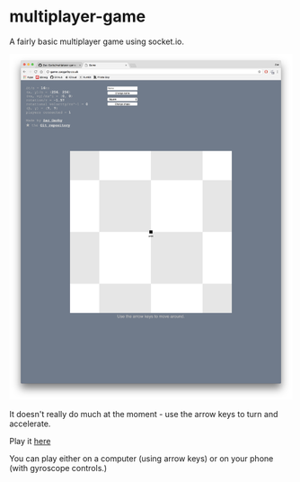 # multiplayer-game
A fairly basic multiplayer game using socket.io.

![](screenshot.png)

It doesn't really do much at the moment - use the arrow keys to turn
and accelerate.

Play it [here](https://game.zacgarby.co.uk)

You can play either on a computer (using arrow keys) or on your phone
(with gyroscope controls.)
